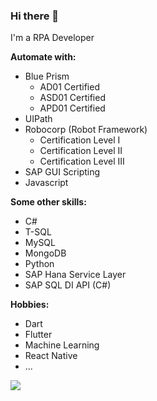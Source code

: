 ### Hi there 👋

I'm a RPA Developer

**Automate with:**

- Blue Prism
  - AD01 Certified
  - ASD01 Certified
  - APD01 Certified
- UIPath
- Robocorp (Robot Framework)
  - Certification Level I
  - Certification Level II
  - Certification Level III
- SAP GUI Scripting
- Javascript

**Some other skills:**

- C#
- T-SQL
- MySQL
- MongoDB
- Python
- SAP Hana Service Layer
- SAP SQL DI API (C#)

**Hobbies:**

- Dart
- Flutter
- Machine Learning
- React Native
- ...

<a href="https://www.linkedin.com/in/jfa97/">
  <img src="https://img.shields.io/badge/LinkedIn-0077B5?style=for-the-badge&logo=linkedin&logoColor=white" /> 
<a/>
